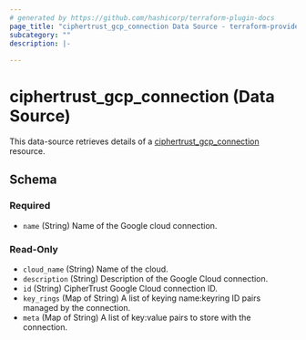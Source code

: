 ```yaml
---
# generated by https://github.com/hashicorp/terraform-plugin-docs
page_title: "ciphertrust_gcp_connection Data Source - terraform-provider-ciphertrust"
subcategory: ""
description: |-
  
---
```


# ciphertrust_gcp_connection (Data Source)

This data-source retrieves details of a [ciphertrust_gcp_connection](https://registry.terraform.io/providers/ThalesGroup/ciphertrust/latest/docs/resources/gcp_connection) resource.

<!-- schema generated by tfplugindocs -->
## Schema

### Required

- `name` (String) Name of the Google cloud connection.

### Read-Only

- `cloud_name` (String) Name of the cloud.
- `description` (String) Description of the Google Cloud connection.
- `id` (String) CipherTrust Google Cloud connection ID.
- `key_rings` (Map of String) A list of keying name:keyring ID pairs managed by the connection.
- `meta` (Map of String) A list of key:value pairs to store with the connection.
